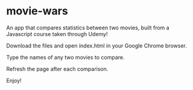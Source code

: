 # movie-wars
An app that compares statistics between two movies, built from a Javascript course taken through Udemy! 

Download the files and open index.html in your Google Chrome browser. 

Type the names of any two movies to compare.

Refresh the page after each comparison. 

Enjoy!
